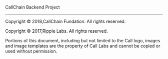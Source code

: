 CallChain Backend Project

- - -

Copyright © 2018,CallChain Fundation. All rights reserved.

Copyright © 2017,Ripple Labs. All rights reserved.

Portions of this document, including but not limited to the Call logo,
images and image templates are the property of Call Labs and cannot be
copied or used without permission.
